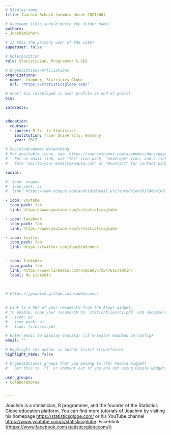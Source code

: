 ```yaml
---
# Display name
title: Joachim Schork (membro desde 2021/06)

# Username (this should match the folder name)
authors:
- JoachimSchork

# Is this the primary user of the site?
superuser: false

# Role/position
role: Statistician, Programmer & SEO

# Organizations/Affiliations
organizations:
- name:  founder, Statistics Globe
  url: "https://statisticsglobe.com/"

# Short bio (displayed in user profile at end of posts)
bio:

interests:


education:
  courses:
  - course: M.Sc. in Statistics 
    institution: Trier University, Germany
    year: 2017

# Social/Academic Networking
# For available icons, see: https://sourcethemes.com/academic/docs/page-builder/#icons
#   For an email link, use "fas" icon pack, "envelope" icon, and a link in the
#   form "mailto:your-email@example.com" or "#contact" for contact widget.

social:

#- icon: scopus
#  icon_pack: ai
#  link: https://www.scopus.com/authid/detail.uri?authorId=56179864100

- icon: youtube
  icon_pack: fab
  link: https://www.youtube.com/c/statisticsglobe

- icon: facebook
  icon_pack: fab
  link: https://www.youtube.com/c/statisticsglobe

- icon: twitter
  icon_pack: fab
  link: https://twitter.com/JoachimSchork
  

- icon: linkedin
  icon_pack: fab
  link: https://www.linkedin.com/company/75547611/admin/
  label: My LinkedIn
 

  
# https://jpswalsh.github.io/academicons/

  
# Link to a PDF of your resume/CV from the About widget.
# To enable, copy your resume/CV to `static/files/cv.pdf` and uncomment the lines below.
# - icon: cv
#   icon_pack: ai
#   link: files/cv.pdf

# Enter email to display Gravatar (if Gravatar enabled in Config)
email: ""

# Highlight the author in author lists? (true/false)
highlight_name: false

# Organizational groups that you belong to (for People widget)
#   Set this to `[]` or comment out if you are not using People widget.

user_groups:
- Colaboradores


---
```

Joachim is a statistician, R programmer, and the founder of the Statistics Globe education platform. You can find more tutorials of Joachim by visiting his homepage https://statisticsglobe.com/ or his YouTube channel https://www.youtube.com/c/statisticsglobe. Facebbok ((https://www.facebook.com/statisticsglobecom/))
